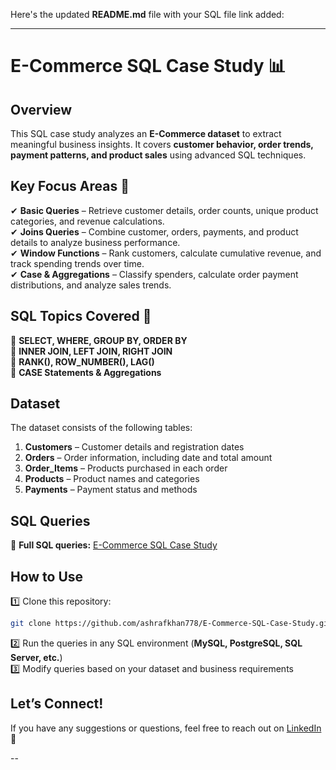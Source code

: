 Here's the updated **README.md** file with your SQL file link added:  

---

# **E-Commerce SQL Case Study 📊**  

## **Overview**  
This SQL case study analyzes an **E-Commerce dataset** to extract meaningful business insights. It covers **customer behavior, order trends, payment patterns, and product sales** using advanced SQL techniques.  

## **Key Focus Areas 🛒**  
✔ **Basic Queries** – Retrieve customer details, order counts, unique product categories, and revenue calculations.  
✔ **Joins Queries** – Combine customer, orders, payments, and product details to analyze business performance.  
✔ **Window Functions** – Rank customers, calculate cumulative revenue, and track spending trends over time.  
✔ **Case & Aggregations** – Classify spenders, calculate order payment distributions, and analyze sales trends.  

## **SQL Topics Covered 📝**  
🔹 **SELECT, WHERE, GROUP BY, ORDER BY**  
🔹 **INNER JOIN, LEFT JOIN, RIGHT JOIN**  
🔹 **RANK(), ROW_NUMBER(), LAG()**  
🔹 **CASE Statements & Aggregations**  

## **Dataset**  
The dataset consists of the following tables:  
1. **Customers** – Customer details and registration dates  
2. **Orders** – Order information, including date and total amount  
3. **Order_Items** – Products purchased in each order  
4. **Products** – Product names and categories  
5. **Payments** – Payment status and methods  

## **SQL Queries**  
🔗 **Full SQL queries:** [E-Commerce SQL Case Study](https://github.com/ashrafkhan778/E-Commerce-SQL-Case-Study/blob/main/E-Commerce-SQL-Case-Study.sql)  

## **How to Use**  
1️⃣ Clone this repository:  
   ```sh
   git clone https://github.com/ashrafkhan778/E-Commerce-SQL-Case-Study.git
   ```  
2️⃣ Run the queries in any SQL environment (**MySQL, PostgreSQL, SQL Server, etc.**)  
3️⃣ Modify queries based on your dataset and business requirements  

## **Let’s Connect!**  
If you have any suggestions or questions, feel free to reach out on [LinkedIn](https://www.linkedin.com/in/ashraf-ahmad-khan/) 🚀  

--
